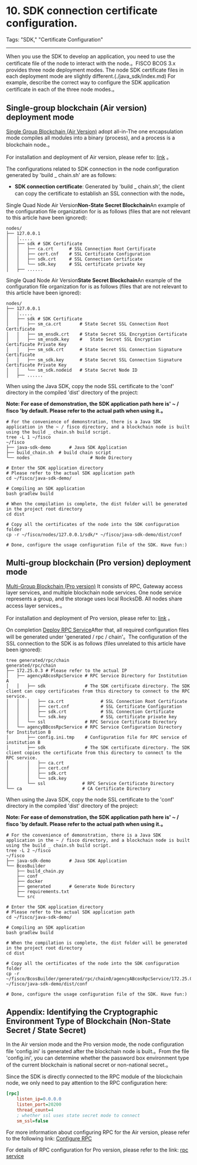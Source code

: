 # 10. SDK connection certificate configuration.

Tags: "SDK," "Certificate Configuration"

----

When you use the SDK to develop an application, you need to use the certificate file of the node to interact with the node.。FISCO BCOS 3.x provides three node deployment modes. The node SDK certificate files in each deployment mode are slightly different.(./java_sdk/index.md) For example, describe the correct way to configure the SDK application certificate in each of the three node modes.。

## Single-group blockchain (Air version) deployment mode

[Single Group Blockchain (Air Version)](../tutorial/air/index.md) adopt all-in-The one encapsulation mode compiles all modules into a binary (process), and a process is a blockchain node.。

For installation and deployment of Air version, please refer to: [link](../tutorial/air/build_chain.md) 。

The configurations related to SDK connection in the node configuration generated by 'build _ chain.sh' are as follows:

- **SDK connection certificate**: Generated by 'build _ chain.sh', the client can copy the certificate to establish an SSL connection with the node。

Single Quad Node Air Version**Non-State Secret Blockchain**An example of the configuration file organization for is as follows (files that are not relevant to this article have been ignored):

```shell
nodes/
├── 127.0.0.1
│   │.....
│   ├── sdk # SDK Certificate
│   │   ├── ca.crt 		# SSL Connection Root Certificate
│   │   ├── cert.cnf 	# SSL Certificate Configuration
│   │   ├── sdk.crt 	# SSL Connection Certificate
│   │   └── sdk.key 	# SSL certificate private key
│   ├── ......
```

Single Quad Node Air Version**State Secret Blockchain**An example of the configuration file organization for is as follows (files that are not relevant to this article have been ignored):

```shell
nodes/
├── 127.0.0.1
│   │.....
│   ├── sdk # SDK Certificate
│   │   ├── sm_ca.crt 		# State Secret SSL Connection Root Certificate
│   │   ├── sm_ensdk.crt 	# State Secret SSL Encryption Certificate
│   │   ├── sm_ensdk.key	#	State Secret SSL Encryption Certificate Private Key
│   │   ├── sm_sdk.crt		# State Secret SSL Connection Signature Certificate
│   │   ├── sm_sdk.key		# State Secret SSL Connection Signature Certificate Private Key
│   │   └── sm_sdk.nodeid	# State Secret Node ID
│   ├── ......
```

When using the Java SDK, copy the node SSL certificate to the 'conf' directory in the compiled 'dist' directory of the project:

**Note: For ease of demonstration, the SDK application path here is' ~ / fisco 'by default. Please refer to the actual path when using it.。**

```shell
# For the convenience of demonstration, there is a Java SDK application in the ~ / fisco directory, and a blockchain node is built using the build _ chain.sh build script.
tree -L 1 ~/fisco
~/fisco
├── java-sdk-demo		# Java SDK Application
├── build_chain.sh 	# build chain script
└── nodes						# Node Directory

# Enter the SDK application directory
# Please refer to the actual SDK application path
cd ~/fisco/java-sdk-demo/

# Compiling an SDK application
bash gradlew build

# When the compilation is complete, the dist folder will be generated in the project root directory
cd dist

# Copy all the certificates of the node into the SDK configuration folder
cp -r ~/fisco/nodes/127.0.0.1/sdk/* ~/fisco/java-sdk-demo/dist/conf

# Done, configure the usage configuration file of the SDK. Have fun:)
```

## Multi-group blockchain (Pro version) deployment mode

[Multi-Group Blockchain (Pro version)](../tutorial/pro/index.md) It consists of RPC, Gateway access layer services, and multiple blockchain node services. One node service represents a group, and the storage uses local RocksDB. All nodes share access layer services.。

For installation and deployment of Pro version, please refer to: [link](../tutorial/pro/installation.md) 。

On completion [Deploy RPC Service](../tutorial/pro/installation.html#rpc)After that, all required configuration files will be generated under 'generated / rpc / chain'。The configuration of the SSL connection to the SDK is as follows (files unrelated to this article have been ignored):

```shell
tree generated/rpc/chain
generated/rpc/chain
├── 172.25.0.3 # Please refer to the actual IP
│   ├── agencyABcosRpcService # RPC Service Directory for Institution A
│   │   ├── sdk               # The SDK certificate directory. The SDK client can copy certificates from this directory to connect to the RPC service.
│   │   │   ├── ca.crt				# SSL Connection Root Certificate
│   │   │   ├── cert.cnf			# SSL Certificate Configuration
│   │   │   ├── sdk.crt				# SSL Connection Certificate
│   │   │   └── sdk.key				# SSL certificate private key
│   │   └── ssl               # RPC Service Certificate Directory
│   └── agencyBBcosRpcService # RPC Service Configuration Directory for Institution B
│       ├── config.ini.tmp    # Configuration file for RPC service of institution B
│       ├── sdk               # The SDK certificate directory. The SDK client copies the certificate from this directory to connect to the RPC service.
│       │   ├── ca.crt
│       │   ├── cert.cnf
│       │   ├── sdk.crt
│       │   └── sdk.key
│       └── ssl              # RPC Service Certificate Directory
└── ca                       # CA Certificate Directory
```

When using the Java SDK, copy the node SSL certificate to the 'conf' directory in the compiled 'dist' directory of the project:

**Note: For ease of demonstration, the SDK application path here is' ~ / fisco 'by default. Please refer to the actual path when using it.。**

```shell
# For the convenience of demonstration, there is a Java SDK application in the ~ / fisco directory, and a blockchain node is built using the build _ chain.sh build script.
tree -L 2 ~/fisco
~/fisco
├── java-sdk-demo		# Java SDK Application
└── BcosBuilder
    ├── build_chain.py
    ├── conf
    ├── docker
    ├── generated		# Generate Node Directory
    ├── requirements.txt
    └── src

# Enter the SDK application directory
# Please refer to the actual SDK application path
cd ~/fisco/java-sdk-demo/

# Compiling an SDK application
bash gradlew build

# When the compilation is complete, the dist folder will be generated in the project root directory
cd dist

# Copy all the certificates of the node into the SDK configuration folder
cp -r ~/fisco/BcosBuilder/generated/rpc/chain0/agencyABcosRpcService/172.25.0.3/sdk/* ~/fisco/java-sdk-demo/dist/conf

# Done, configure the usage configuration file of the SDK. Have fun:)
```

## Appendix: Identifying the Cryptographic Environment Type of Blockchain (Non-State Secret / State Secret)

In the Air version mode and the Pro version mode, the node configuration file 'config.ini' is generated after the blockchain node is built.。From the file 'config.ini', you can determine whether the password box environment type of the current blockchain is national secret or non-national secret.。

Since the SDK is directly connected to the RPC module of the blockchain node, we only need to pay attention to the RPC configuration here:

```ini
[rpc]
    listen_ip=0.0.0.0
    listen_port=20200
    thread_count=4
    ; whether ssl uses state secret mode to connect
    sm_ssl=false
```

For more information about configuring RPC for the Air version, please refer to the following link: [Configure RPC](../tutorial/air/config.html#rpc)

For details of RPC configuration for Pro version, please refer to the link: [rpc service](../tutorial/pro/config.html#id9)

